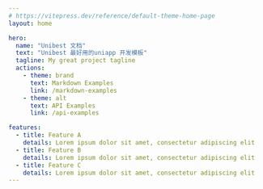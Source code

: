 ```yaml
---
# https://vitepress.dev/reference/default-theme-home-page
layout: home

hero:
  name: "Unibest 文档"
  text: "Unibest 最好用的uniapp 开发模板"
  tagline: My great project tagline
  actions:
    - theme: brand
      text: Markdown Examples
      link: /markdown-examples
    - theme: alt
      text: API Examples
      link: /api-examples

features:
  - title: Feature A
    details: Lorem ipsum dolor sit amet, consectetur adipiscing elit
  - title: Feature B
    details: Lorem ipsum dolor sit amet, consectetur adipiscing elit
  - title: Feature C
    details: Lorem ipsum dolor sit amet, consectetur adipiscing elit
---
```



